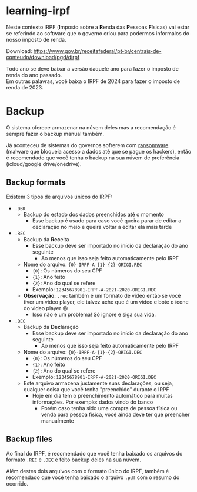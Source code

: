# learning-irpf
Neste contexto IRPF (**I**mposto sobre a **R**enda das **P**essoas **F**ísicas) vai estar se referindo ao software que o governo criou para podermos informalos do nosso imposto de renda.  

Download: https://www.gov.br/receitafederal/pt-br/centrais-de-conteudo/download/pgd/dirpf  

Todo ano se deve baixar a versão daquele ano para fazer o imposto de renda do ano passado.  
Em outras palavras, você baixa o IRPF de 2024 para fazer o imposto de renda de 2023.   

# Backup
O sistema oferece armazenar na núvem deles mas a recomendação é sempre fazer o backup manual também.  

Já aconteceu de sistemas do governos sofrerem com [ransomware](https://en.wikipedia.org/wiki/Ransomware) (malware que bloqueia acesso a dados até que se pague os hackers), então é recomendado que você tenha o backup na sua núvem de preferência (icloud/google drive/onedrive).  

## Backup formats
Existem 3 tipos de arquivos únicos do IRPF:  
- `.DBK`
  - Backup do estado dos dados preenchidos até o momento
    - Esse backup é usado para caso você queira parar de editar a declaração no meio e queira voltar a editar ela mais tarde
- `.REC`
  - Backup da **Rec**eita
    - Esse backup deve ser importado no início da declaração do ano seguinte
      - Ao menos que isso seja feito automaticamente pelo IRPF
  - Nome do arquivo: `{0}-IRPF-A-{1}-{2}-ORIGI.REC`
    - `{0}`: Os números do seu CPF
    - `{1}`: Ano feito
    - `{2}`: Ano do qual se refere
    - Exemplo: `12345678901-IRPF-A-2021-2020-ORIGI.REC`
  - **Observação**: `.rec` também é um formato de video então se você tiver um video player, ele talvez ache que é um video e bote o ícone do video player 😆
    - Isso não é um problema! Só ignore e siga sua vida.
- `.DEC`
  - Backup da **Dec**laração
    - Esse backup deve ser importado no início da declaração do ano seguinte
      - Ao menos que isso seja feito automaticamente pelo IRPF
  - Nome do arquivo: `{0}-IRPF-A-{1}-{2}-ORIGI.DEC`
    - `{0}`: Os números do seu CPF
    - `{1}`: Ano feito
    - `{2}`: Ano do qual se refere
    - Exemplo: `12345678901-IRPF-A-2021-2020-ORIGI.DEC`
  - Este arquivo armazena justamente suas declarações, ou seja, qualquer coisa que você tenha "preenchido" durante o IRPF
    - Hoje em dia tem o preenchimento automático para muitas informações. Por exemplo: dados vindo do banco
      - Porém caso tenha sido uma compra de pessoa física ou venda para pessoa física, você ainda deve ter que preencher manualmente

## Backup files
Ao final do IRPF, é recomendado que você tenha baixado os arquivos do formato `.REC` e `.DEC` e feito backup deles na sua núvem.  

Além destes dois arquivos com o formato único do IRPF, também é recomendado que você tenha baixado o arquivo `.pdf` com o resumo do ocorrido.  
